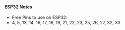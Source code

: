 #### ESP32 Notes
- Free Pins to use on ESP32:
- 4, 5, 13, 14, 16, 17, 18, 19, 21, 22, 23, 25, 26, 27, 32, 33